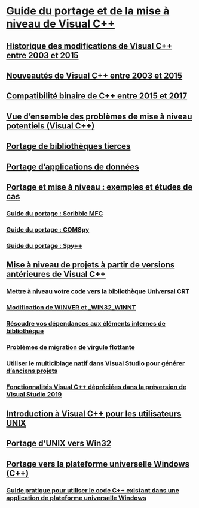# [Guide du portage et de la mise à niveau de Visual C++](visual-cpp-porting-and-upgrading-guide.md)
## [Historique des modifications de Visual C++ entre 2003 et 2015](visual-cpp-change-history-2003-2015.md)
## [Nouveautés de Visual C++ entre 2003 et 2015](visual-cpp-what-s-new-2003-through-2015.md)
## [Compatibilité binaire de C++ entre 2015 et 2017](binary-compat-2015-2017.md)
## [Vue d’ensemble des problèmes de mise à niveau potentiels (Visual C++)](overview-of-potential-upgrade-issues-visual-cpp.md)
## [Portage de bibliothèques tierces](porting-third-party-libraries.md)
## [Portage d’applications de données](porting-data-applications.md)
## [Portage et mise à niveau : exemples et études de cas](porting-and-upgrading-examples-and-case-studies.md)
### [Guide du portage : Scribble MFC](porting-guide-mfc-scribble.md)
### [Guide du portage : COMSpy](porting-guide-com-spy.md)
### [Guide du portage : Spy++](porting-guide-spy-increment.md)
## [Mise à niveau de projets à partir de versions antérieures de Visual C++](upgrading-projects-from-earlier-versions-of-visual-cpp.md)
### [Mettre à niveau votre code vers la bibliothèque Universal CRT](upgrade-your-code-to-the-universal-crt.md)
### [Modification de WINVER et _WIN32_WINNT](modifying-winver-and-win32-winnt.md)
### [Résoudre vos dépendances aux éléments internes de bibliothèque](fix-your-dependencies-on-library-internals.md)
### [Problèmes de migration de virgule flottante](floating-point-migration-issues.md)
### [Utiliser le multiciblage natif dans Visual Studio pour générer d’anciens projets](use-native-multi-targeting.md)
### [Fonctionnalités Visual C++ dépréciées dans la préversion de Visual Studio 2019](features-deprecated-in-visual-studio.md)
## [Introduction à Visual C++ pour les utilisateurs UNIX](introduction-to-visual-cpp-for-unix-users.md)
## [Portage d’UNIX vers Win32](porting-from-unix-to-win32.md)
## [Portage vers la plateforme universelle Windows (C++)](porting-to-the-universal-windows-platform-cpp.md)
### [Guide pratique pour utiliser le code C++ existant dans une application de plateforme universelle Windows](how-to-use-existing-cpp-code-in-a-universal-windows-platform-app.md)
